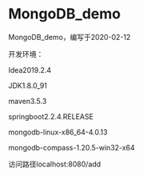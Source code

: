# MongoDB_demo
MongoDB_demo，编写于2020-02-12

开发环境：

Idea2019.2.4

JDK1.8.0_91

maven3.5.3

springboot2.2.4.RELEASE

mongodb-linux-x86_64-4.0.13

mongodb-compass-1.20.5-win32-x64

访问路径localhost:8080/add
